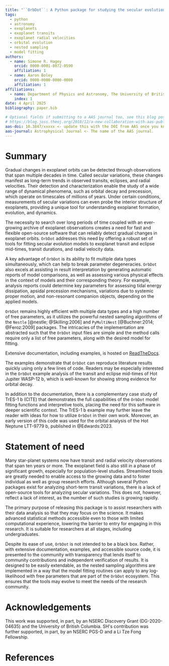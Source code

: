 ```yaml
---
title: "``OrbDot``: A Python package for studying the secular evolution of exoplanet orbits"
tags:
  - python
  - astronomy
  - exoplanets
  - exoplanet transits
  - exoplanet radial velocities
  - orbital evolution
  - nested sampling
  - model fitting
authors:
  - name: Simone R. Hagey
    orcid: 0000-0001-8072-0590
    affiliation: 1
  - name: Aaron Boley
    orcid: 0000-0000-0000-0000
    affiliation: 1
affiliations:
  - name: Department of Physics and Astronomy, The University of British Columbia, 6224 Agricultural Road Vancouver, BC V6T 1Z1, Canada
    index: 1
date: 4 April 2025
bibliography: paper.bib

# Optional fields if submitting to a AAS journal too, see this blog post:
# https://blog.joss.theoj.org/2018/12/a-new-collaboration-with-aas-publishing
aas-doi: 10.3847/xxxxx <- update this with the DOI from AAS once you know it.
aas-journal: Astrophysical Journal <- The name of the AAS journal.
---
```


# Summary

Gradual changes in exoplanet orbits can be detected through observations that span multiple decades in time. Called secular variations, these changes manifest as long-term trends in observed transits, eclipses, and radial velocities. Their detection and characterization enable the study of a wide range of dynamical phenomena, such as orbital decay and precession, which operate on timescales of millions of years. Under certain conditions, measurements of secular variations can even probe the interior structure of exoplanets, providing a unique tool for understanding exoplanet formation, evolution, and dynamics.

The necessity to search over long periods of time coupled with an ever-growing archive of exoplanet observations creates a need for fast and flexible open-source software that can reliably detect gradual changes in exoplanet orbits. `OrbDot` addresses this need by offering a robust set of tools for fitting secular evolution models to exoplanet transit and eclipse mid-times, transit durations, and radial velocity data.

A key advantage of `OrbDot` is its ability to fit multiple data types simultaneously, which can help to break parameter degeneracies. `OrbDot` also excels at assisting in result interpretation by generating automatic reports of model comparisons, as well as assessing various physical effects in the context of models and their corresponding theory. For example, analysis reports could determine key parameters for assessing tidal energy dissipation, apsidal precession mechanisms, variations due to systemic proper motion, and non-resonant companion objects, depending on the applied models.

`OrbDot` remains highly efficient with multiple data types and a high number of free parameters, as it utilizes the powerful nested sampling algorithms of the `Nestle` [@nestle; @Skilling:2006] and `PyMultiNest` [@Buchner:2014; @Feroz:2009] packages. The intricacies of the implementation are abstracted such that the `OrbDot` input files are simple and the method calls require only a list of free parameters, along with the desired model for fitting.

Extensive documentation, including examples, is hosted on [ReadTheDocs](https://`orbdot.readthedocs.io).

The examples demonstrate that `OrbDot` can reproduce literature results quickly using only a few lines of code. Readers may be especially interested in the `OrbDot` example analysis of the transit and eclipse mid-times of Hot Jupiter WASP-12 b, which is well-known for showing strong evidence for orbital decay.
  
In addition to the documentation, there is a complementary case study of TrES-1 b (CITE) that demonstrates the full capabilities of the `OrbDot` model fitting functions and interpretive tools, placing the need for this software in deeper scientific context. The TrES-1 b example may further leave the reader with ideas for how to utilize `OrbDot` in their own work. Moreover, an early version of this code was used for the orbital analysis of the Hot Neptune LTT-9779 b, published in @Edwards:2023.

# Statement of need

Many star-planet systems now have transit and radial velocity observations that span ten years or more. The exoplanet field is also still in a phase of significant growth, especially for population-level studies. Streamlined tools are greatly needed to enable access to the growing data and to foster individual as well as group research efforts. Although several Python packages exist for analyzing short-term transit variations, there is a lack of open-source tools for analyzing secular variations. This does not, however, reflect a lack of interest, as the number of such studies is growing rapidly.

The primary purpose of releasing this package is to assist researchers with their data analysis so that they may focus on the science. It makes advanced statistical methods accessible even to those with limited computational experience, lowering the barrier to entry for engaging in this research. It is suitable for researchers at all stages, including undergraduates.

Despite its ease of use, `OrbDot` is not intended to be a black box. Rather, with extensive documentation, examples, and accessible source code, it is presented to the community with transparency that lends itself to community contributions and independent verification of results. It is designed to be easily extendable, as the nested sampling algorithms are implemented in a way that the model fitting routines can apply to any log-likelihood with free parameters that are part of the `OrbDot` ecosystem. This ensures that the tools may evolve to meet the needs of the research community.

# Acknowledgements

This work was supported, in part, by an NSERC Discovery Grant (DG-2020-04635) and the University of British Columbia. SH's contribution was further supported, in part, by an NSERC PGS-D and a Li Tze Fong Fellowship.

# References